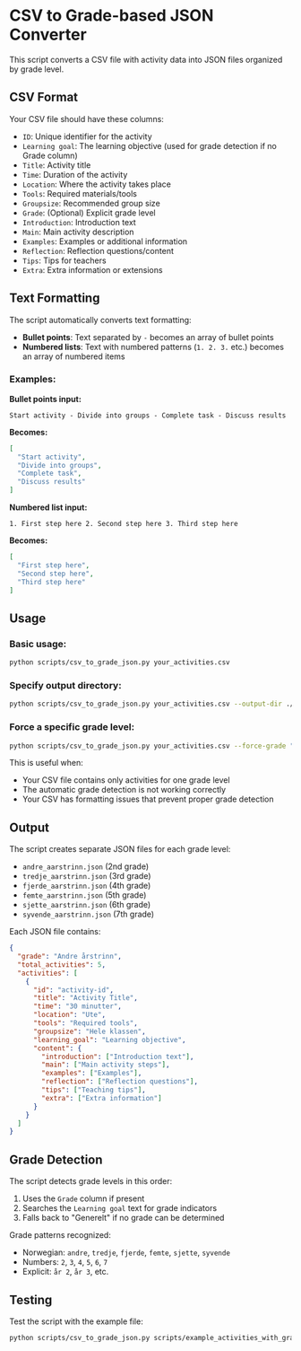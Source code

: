 # CSV to Grade-based JSON Converter

This script converts a CSV file with activity data into JSON files organized by grade level.

## CSV Format

Your CSV file should have these columns:
- `ID`: Unique identifier for the activity
- `Learning goal`: The learning objective (used for grade detection if no Grade column)
- `Title`: Activity title
- `Time`: Duration of the activity
- `Location`: Where the activity takes place
- `Tools`: Required materials/tools
- `Groupsize`: Recommended group size
- `Grade`: (Optional) Explicit grade level
- `Introduction`: Introduction text
- `Main`: Main activity description
- `Examples`: Examples or additional information
- `Reflection`: Reflection questions/content
- `Tips`: Tips for teachers
- `Extra`: Extra information or extensions

## Text Formatting

The script automatically converts text formatting:
- **Bullet points**: Text separated by `-` becomes an array of bullet points
- **Numbered lists**: Text with numbered patterns (`1. 2. 3.` etc.) becomes an array of numbered items

### Examples:

**Bullet points input:**
```
Start activity - Divide into groups - Complete task - Discuss results
```

**Becomes:**
```json
[
  "Start activity",
  "Divide into groups", 
  "Complete task",
  "Discuss results"
]
```

**Numbered list input:**
```
1. First step here 2. Second step here 3. Third step here
```

**Becomes:**
```json
[
  "First step here",
  "Second step here",
  "Third step here"
]
```

## Usage

### Basic usage:
```bash
python scripts/csv_to_grade_json.py your_activities.csv
```

### Specify output directory:
```bash
python scripts/csv_to_grade_json.py your_activities.csv --output-dir ./output/grades
```

### Force a specific grade level:
```bash
python scripts/csv_to_grade_json.py your_activities.csv --force-grade "Andre årstrinn"
```

This is useful when:
- Your CSV file contains only activities for one grade level
- The automatic grade detection is not working correctly
- Your CSV has formatting issues that prevent proper grade detection

## Output

The script creates separate JSON files for each grade level:
- `andre_aarstrinn.json` (2nd grade)
- `tredje_aarstrinn.json` (3rd grade)
- `fjerde_aarstrinn.json` (4th grade)
- `femte_aarstrinn.json` (5th grade)
- `sjette_aarstrinn.json` (6th grade)
- `syvende_aarstrinn.json` (7th grade)

Each JSON file contains:
```json
{
  "grade": "Andre årstrinn",
  "total_activities": 5,
  "activities": [
    {
      "id": "activity-id",
      "title": "Activity Title",
      "time": "30 minutter",
      "location": "Ute",
      "tools": "Required tools",
      "groupsize": "Hele klassen",
      "learning_goal": "Learning objective",
      "content": {
        "introduction": ["Introduction text"],
        "main": ["Main activity steps"],
        "examples": ["Examples"],
        "reflection": ["Reflection questions"],
        "tips": ["Teaching tips"],
        "extra": ["Extra information"]
      }
    }
  ]
}
```

## Grade Detection

The script detects grade levels in this order:
1. Uses the `Grade` column if present
2. Searches the `Learning goal` text for grade indicators
3. Falls back to "Generelt" if no grade can be determined

Grade patterns recognized:
- Norwegian: `andre`, `tredje`, `fjerde`, `femte`, `sjette`, `syvende`
- Numbers: `2`, `3`, `4`, `5`, `6`, `7`
- Explicit: `år 2`, `år 3`, etc.

## Testing

Test the script with the example file:
```bash
python scripts/csv_to_grade_json.py scripts/example_activities_with_grade.csv --output-dir ./test_output
```
